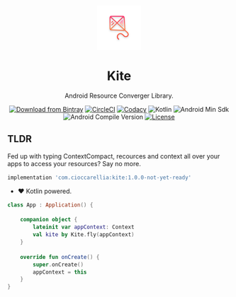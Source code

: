 <p align="center">
  <a href="https://github.com/cioccarellia/kite" target="_blank"><img width="100" src="art/icon.png"></a>
</p>
<h1 align="center">Kite</h1>
<p align="center">Android Resource Converger Library.</p>
<p align="center">
  <a href="https://bintray.com/cioccarellia/maven/kite/_latestVersion"><img src="https://api.bintray.com/packages/cioccarellia/maven/kite/images/download.svg" alt="Download from Bintray"></a>
  <a href="https://app.circleci.com/pipelines/github/cioccarellia/kite"><img src="https://circleci.com/gh/cioccarellia/kite.svg?style=svg" alt="CircleCI"></a>
  <a href="https://app.codacy.com/manual/cioccarellia/kite/dashboard"><img src="https://app.codacy.com/project/badge/Grade/91fb67a5494d4767b71c7bf99810c1c9" alt="Codacy"></a>
  <a><img src="https://img.shields.io/badge/kotlin-1.4.10-orange.svg" alt="Kotlin"></a>
  <a><img src="https://img.shields.io/badge/min-14-00e676.svg" alt="Android Min Sdk"></a>
  <a><img src="https://img.shields.io/badge/compile-30-00e676.svg" alt="Android Compile Version"></a>
  <a href="https://github.com/cioccarellia/kite/blob/master/LICENSE"><img src="https://img.shields.io/badge/license-Apache%202.0-blue.svg" alt="License"></a>
</p>

## TLDR
Fed up with typing ContextCompact, recources and context all over your apps to access your resources? Say no more.
```gradle
implementation 'com.cioccarellia:kite:1.0.0-not-yet-ready'
```

- :heart: Kotlin powered.

```kotlin
class App : Application() {

    companion object {
        lateinit var appContext: Context
        val kite by Kite.fly(appContext)
    }

    override fun onCreate() {
        super.onCreate()
        appContext = this
    }
}
```
